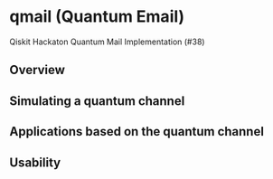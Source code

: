 # qmail (Quantum Email)
Qiskit Hackaton Quantum Mail Implementation (#38)

## Overview


## Simulating a quantum channel

## Applications based on the quantum channel

## Usability

